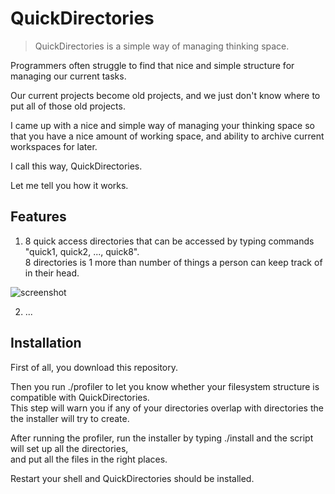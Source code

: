 # QuickDirectories

> QuickDirectories is a simple way of managing thinking space.

Programmers often struggle to find that nice and simple structure for managing our current tasks. 

Our current projects become old projects, and we just don't know where to put all of those old projects.

I came up with a nice and simple way of managing your thinking space so that you have a nice amount of working space, 
and ability to archive current workspaces for later.

I call this way, QuickDirectories.

Let me tell you how it works.

## Features
1. 8 quick access directories that can be accessed by typing commands "quick1, quick2, ..., quick8". <br />
8 directories is 1 more than number of things a person can keep track of in their head.

![screenshot](gallery/0000.bmp)

2. ...

## Installation

First of all, you download this repository.

Then you run ./profiler to let you know whether your filesystem structure is compatible with QuickDirectories. <br />
This step will warn you if any of your directories overlap with directories the the installer will try to create.

After running the profiler, run the installer by typing ./install and the script will set up all the directories, <br />
and put all the files in the right places.

Restart your shell and QuickDirectories should be installed.



